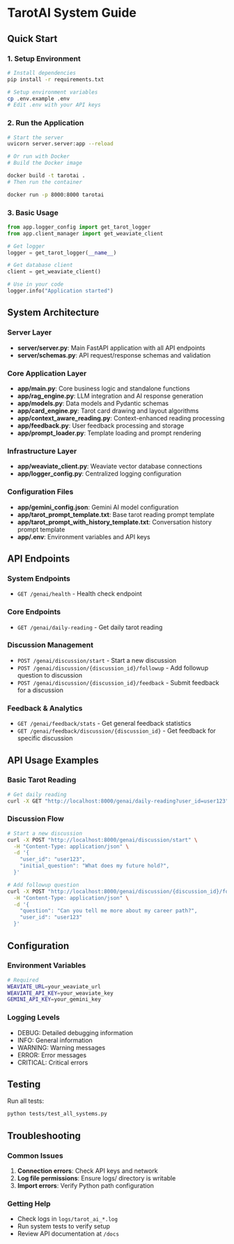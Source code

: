 # TarotAI System Guide

## Quick Start

### 1. Setup Environment
```bash
# Install dependencies
pip install -r requirements.txt

# Setup environment variables
cp .env.example .env
# Edit .env with your API keys
```

### 2. Run the Application
```bash
# Start the server
uvicorn server.server:app --reload

# Or run with Docker
# Build the Docker image

docker build -t tarotai .
# Then run the container

docker run -p 8000:8000 tarotai
```

### 3. Basic Usage

```python
from app.logger_config import get_tarot_logger
from app.client_manager import get_weaviate_client

# Get logger
logger = get_tarot_logger(__name__)

# Get database client
client = get_weaviate_client()

# Use in your code
logger.info("Application started")
```

## System Architecture

### Server Layer

- **server/server.py**: Main FastAPI application with all API endpoints
- **server/schemas.py**: API request/response schemas and validation

### Core Application Layer

- **app/main.py**: Core business logic and standalone functions
- **app/rag_engine.py**: LLM integration and AI response generation
- **app/models.py**: Data models and Pydantic schemas
- **app/card_engine.py**: Tarot card drawing and layout algorithms
- **app/context_aware_reading.py**: Context-enhanced reading processing
- **app/feedback.py**: User feedback processing and storage
- **app/prompt_loader.py**: Template loading and prompt rendering

### Infrastructure Layer

- **app/weaviate_client.py**: Weaviate vector database connections
- **app/logger_config.py**: Centralized logging configuration

### Configuration Files

- **app/gemini_config.json**: Gemini AI model configuration
- **app/tarot_prompt_template.txt**: Base tarot reading prompt template
- **app/tarot_prompt_with_history_template.txt**: Conversation history prompt template
- **app/.env**: Environment variables and API keys

## API Endpoints

### System Endpoints

- `GET /genai/health` - Health check endpoint

### Core Endpoints

- `GET /genai/daily-reading` - Get daily tarot reading

### Discussion Management

- `POST /genai/discussion/start` - Start a new discussion
- `POST /genai/discussion/{discussion_id}/followup` - Add followup question to discussion
- `POST /genai/discussion/{discussion_id}/feedback` - Submit feedback for a discussion

### Feedback & Analytics

- `GET /genai/feedback/stats` - Get general feedback statistics
- `GET /genai/feedback/discussion/{discussion_id}` - Get feedback for specific discussion

## API Usage Examples

### Basic Tarot Reading

```bash
# Get daily reading
curl -X GET "http://localhost:8000/genai/daily-reading?user_id=user123"

```

### Discussion Flow

```bash
# Start a new discussion
curl -X POST "http://localhost:8000/genai/discussion/start" \
  -H "Content-Type: application/json" \
  -d '{
    "user_id": "user123",
    "initial_question": "What does my future hold?",
  }'

# Add followup question
curl -X POST "http://localhost:8000/genai/discussion/{discussion_id}/followup" \
  -H "Content-Type: application/json" \
  -d '{
    "question": "Can you tell me more about my career path?",
    "user_id": "user123"
  }'
```

## Configuration

### Environment Variables

```bash
# Required
WEAVIATE_URL=your_weaviate_url
WEAVIATE_API_KEY=your_weaviate_key
GEMINI_API_KEY=your_gemini_key
```

### Logging Levels

- DEBUG: Detailed debugging information
- INFO: General information
- WARNING: Warning messages
- ERROR: Error messages
- CRITICAL: Critical errors

## Testing

Run all tests:

```bash
python tests/test_all_systems.py
```

## Troubleshooting

### Common Issues

1. **Connection errors**: Check API keys and network
2. **Log file permissions**: Ensure logs/ directory is writable
3. **Import errors**: Verify Python path configuration

### Getting Help

- Check logs in `logs/tarot_ai_*.log`
- Run system tests to verify setup
- Review API documentation at `/docs`